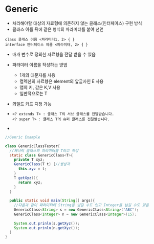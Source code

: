 # Generic

- 처리해야할 대상의 자료형에 의존하지 않는 클래스(인터페이스) 구현 방식
- 클래스 이름 뒤에 <Type> 같은 형식의 파라미터를 붙여 선언

```
class 클래스 이름 <파라미터1, 2> { }
interface 인터페이스 이름 <파라미터, 2> { }
```

- 매개 변수로 정의한 자료형을 전달 받을 수 있음

- 파라미터 이름을 작성하는 방법

  - 1개의 대문자를 사용
  - 컬렉션의 자료형은 element의 앞글자인 E 사용
  - 맵의 키, 값은 K,V 사용
  - 일반적으로는 T

- 와일드 카드 지정 가능

- ```
  <? extends T> : 클래스 T의 서브 클래스를 전달받습니다.
  <? super T> : 클래스 T의 슈퍼 클래스를 전달받습니다.
  ```

- 

```java
//Genric Example

class GenericClassTester{
  //제너릭 클래스의 파라미터를 T라고 작성
  static class GenericClass<T>{
    private T xyz;
    GenericClass(T t) {//생성자
      this.xyz = t;
    }
    T getXyz(){
      return xyz;
    }
  }
  
  public static void main(String[] args){
    //다음과 같이 파라미터에 String을 넘길 수도 있고 Integer를 넘길 수도 있음
    GenericClass<String> s = new GenericClass<String>("ABC");
    GenericClass<Integer> n = new GenericClass<Integer>(15);
    
    System.out.prinln(s.getXyz());
    System.out.prinln(n.getXyz());
  }
}
```
